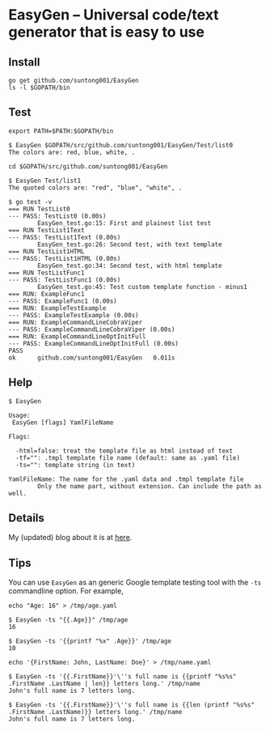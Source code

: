
# EasyGen – Universal code/text generator that is easy to use

## Install

	go get github.com/suntong001/EasyGen
	ls -l $GOPATH/bin

## Test

	export PATH=$PATH:$GOPATH/bin

	$ EasyGen $GOPATH/src/github.com/suntong001/EasyGen/Test/list0
	The colors are: red, blue, white, .

	cd $GOPATH/src/github.com/suntong001/EasyGen

	$ EasyGen Test/list1 
	The quoted colors are: "red", "blue", "white", .

```
$ go test -v 
=== RUN TestList0
--- PASS: TestList0 (0.00s)
        EasyGen_test.go:15: First and plainest list test
=== RUN TestList1Text
--- PASS: TestList1Text (0.00s)
        EasyGen_test.go:26: Second test, with text template
=== RUN TestList1HTML
--- PASS: TestList1HTML (0.00s)
        EasyGen_test.go:34: Second test, with html template
=== RUN TestListFunc1
--- PASS: TestListFunc1 (0.00s)
        EasyGen_test.go:45: Test custom template function - minus1
=== RUN: ExampleFunc1
--- PASS: ExampleFunc1 (0.00s)
=== RUN: ExampleTestExample
--- PASS: ExampleTestExample (0.00s)
=== RUN: ExampleCommandLineCobraViper
--- PASS: ExampleCommandLineCobraViper (0.00s)
=== RUN: ExampleCommandLineOptInitFull
--- PASS: ExampleCommandLineOptInitFull (0.00s)
PASS
ok      github.com/suntong001/EasyGen   0.011s
```

## Help

```
$ EasyGen

Usage:
 EasyGen [flags] YamlFileName

Flags:

  -html=false: treat the template file as html instead of text
  -tf="": .tmpl template file name (default: same as .yaml file)
  -ts="": template string (in text)

YamlFileName: The name for the .yaml data and .tmpl template file
        Only the name part, without extension. Can include the path as well.
```

## Details

My (updated) blog about it is at [here](https://github.com/suntong001/blog/blob/master/GoOptP7-EasyGen.md).

## Tips

You can use `EasyGen` as an generic Google template testing tool with the `-ts` commandline option. For example,

```
echo "Age: 16" > /tmp/age.yaml

$ EasyGen -ts "{{.Age}}" /tmp/age
16

$ EasyGen -ts '{{printf "%x" .Age}}' /tmp/age
10

echo '{FirstName: John, LastName: Doe}' > /tmp/name.yaml

$ EasyGen -ts '{{.FirstName}}'\''s full name is {{printf "%s%s" .FirstName .LastName | len}} letters long.' /tmp/name
John's full name is 7 letters long.

$ EasyGen -ts '{{.FirstName}}'\''s full name is {{len (printf "%s%s" .FirstName .LastName)}} letters long.' /tmp/name
John's full name is 7 letters long.

```
